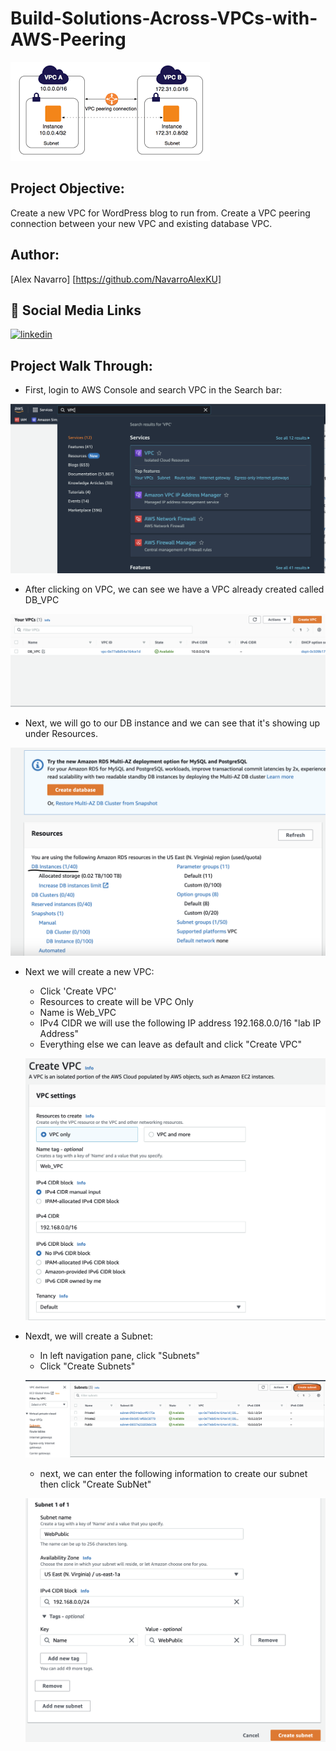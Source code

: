 # Build-Solutions-Across-VPCs-with-AWS-Peering

![ScreenShot](https://github.com/NavarroAlexKU/Build-Solutions-Across-VPCs-with-AWS-Peering/blob/main/VPC%20Peering.png)

## Project Objective:
Create a new VPC for WordPress blog to run from. Create a VPC peering connection between your new VPC and existing database VPC.

## Author:
[Alex Navarro]
[https://github.com/NavarroAlexKU]

## 🔗 Social Media Links
[![linkedin](https://img.shields.io/badge/linkedin-0A66C2?style=for-the-badge&logo=linkedin&logoColor=white)](https://www.linkedin.com/in/alexnavarro2/)

## Project Walk Through:

* First, login to AWS Console and search VPC in the Search bar:

![ScreenShot](https://github.com/NavarroAlexKU/Build-Solutions-Across-VPCs-with-AWS-Peering/blob/main/Screenshot%202022-11-22%20at%2010.07.21%20AM.png)

* After clicking on VPC, we can see we have a VPC already created called DB_VPC

![ScreenShot](https://github.com/NavarroAlexKU/Build-Solutions-Across-VPCs-with-AWS-Peering/blob/main/Screenshot%202022-11-22%20at%2010.10.05%20AM.png)

* Next, we will go to our DB instance and we can see that it's showing up under Resources.

![ScreenShot](https://github.com/NavarroAlexKU/Build-Solutions-Across-VPCs-with-AWS-Peering/blob/main/Screenshot%202022-11-22%20at%2010.13.01%20AM.png)

* Next we will create a new VPC:
    - Click 'Create VPC'
    - Resources to create will be VPC Only
    - Name is Web_VPC
    - IPv4 CIDR we will use the following IP address 192.168.0.0/16 "lab IP Address"
    - Everything else we can leave as default and click "Create VPC"

    ![ScreenShot](https://github.com/NavarroAlexKU/Build-Solutions-Across-VPCs-with-AWS-Peering/blob/main/Screenshot%202022-11-22%20at%2010.18.14%20AM.png)

* Nexdt, we will create a Subnet:
    - In left navigation pane, click "Subnets"
    - Click "Create Subnets"
    
    ![ScreenShot](https://github.com/NavarroAlexKU/Build-Solutions-Across-VPCs-with-AWS-Peering/blob/main/Screenshot%202022-11-22%20at%2010.22.42%20AM.png)
    
    - next, we can enter the following information to create our subnet then click "Create SubNet"
    
    ![ScreenShot](https://github.com/NavarroAlexKU/Build-Solutions-Across-VPCs-with-AWS-Peering/blob/main/Screenshot%202022-11-22%20at%2010.25.23%20AM.png)
